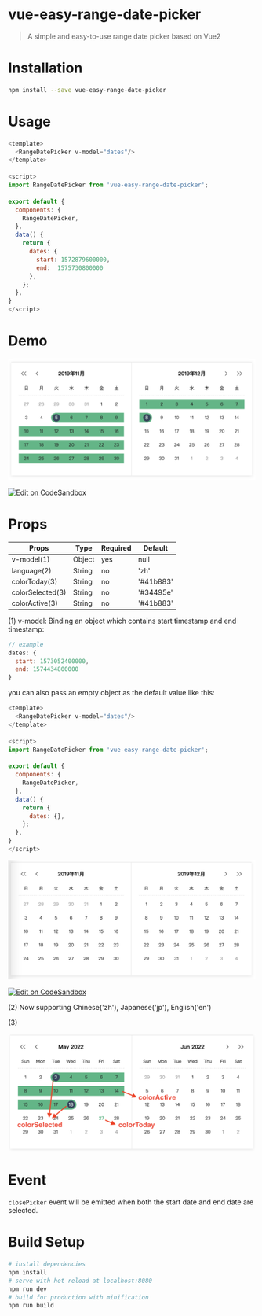 # vue-easy-range-date-picker

> A simple and easy-to-use range date picker based on Vue2

# Installation

```bash
npm install --save vue-easy-range-date-picker
```

# Usage
```js
<template>
  <RangeDatePicker v-model="dates"/>
</template>

<script>
import RangeDatePicker from 'vue-easy-range-date-picker';

export default {
  components: {
    RangeDatePicker,
  },
  data() {
    return {
      dates: {
        start: 1572879600000,
        end:  1575730800000
      },
    };
  },
}
</script>
```

# Demo
<img src="./images/demo.png" width="650px"/>

[![Edit on CodeSandbox](https://codesandbox.io/static/img/play-codesandbox.svg)](https://codesandbox.io/s/dates-with-start-and-end-kgm6v?file=/src/App.vue)

# Props
| Props                | Type         | Required | Default     |
| ---------------------| -------------| -------- | ------------|
| v-model(1)           | Object       | yes      | null        |
| language(2)          | String       | no       | 'zh'        |
| colorToday(3)        | String       | no       | '#41b883'   |
| colorSelected(3)     | String       | no       | '#34495e'   |
| colorActive(3)       | String       | no       | '#41b883'   |

(1) v-model: Binding an object which contains start timestamp and end timestamp: 
```js
// example
dates: { 
  start: 1573052400000,
  end: 1574434800000
}
```
you can also pass an empty object as the default value like this:
```js
<template>
  <RangeDatePicker v-model="dates"/>
</template>

<script>
import RangeDatePicker from 'vue-easy-range-date-picker';

export default {
  components: {
    RangeDatePicker,
  },
  data() {
    return {
      dates: {},
    };
  },
}
</script>
```

<img src="./images/demo-empty-dates.png" width="650px"/>

[![Edit on CodeSandbox](https://codesandbox.io/static/img/play-codesandbox.svg)](https://codesandbox.io/s/initial-empty-dates-wso98o?file=/src/App.vue)

(2) Now supporting Chinese('zh'), Japanese('jp'), English('en')

(3)

<img src="./images/color.png" width="650px"/>

# Event

`closePicker` event will be emitted when both the start date and end date are selected.

# Build Setup
``` bash
# install dependencies
npm install
# serve with hot reload at localhost:8080
npm run dev
# build for production with minification
npm run build
```


